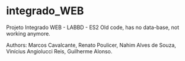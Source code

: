 integrado_WEB
=============

Projeto Integrado WEB - LABBD - ES2
Old code, has no data-base, not working anymore.

Authors:
Marcos Cavalcante,
Renato Poulicer,
Nahim Alves de Souza,
Vinícius Angiolucci Reis,
Guilherme Alonso.

